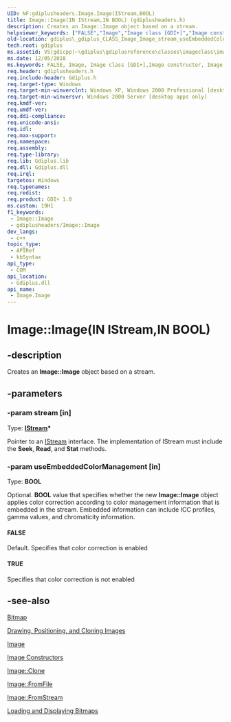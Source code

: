 ```yaml
---
UID: NF:gdiplusheaders.Image.Image(IStream,BOOL)
title: Image::Image(IN IStream,IN BOOL) (gdiplusheaders.h)
description: Creates an Image::Image object based on a stream.
helpviewer_keywords: ["FALSE","Image","Image class [GDI+]","Image constructor","Image constructor [GDI+]","Image constructor [GDI+]","Image class","Image.Image","Image.Image(IN IStream","IN BOOL)","Image.Image(IStream*","BOOL)","Image::Image","Image::Image(IN IStream","IN BOOL)","TRUE","_gdiplus_CLASS_Image_Image_stream_useEmbeddedColorManagement_","gdiplus._gdiplus_CLASS_Image_Image_stream_useEmbeddedColorManagement_"]
old-location: gdiplus\_gdiplus_CLASS_Image_Image_stream_useEmbeddedColorManagement_.htm
tech.root: gdiplus
ms.assetid: VS|gdicpp|~\gdiplus\gdiplusreference\classes\imageclass\imageconstructors\image_28stream_useembeddedcolormanagement.htm
ms.date: 12/05/2018
ms.keywords: FALSE, Image, Image class [GDI+],Image constructor, Image constructor [GDI+], Image constructor [GDI+],Image class, Image.Image, Image.Image(IN IStream,IN BOOL), Image.Image(IStream*,BOOL), Image::Image, Image::Image(IN IStream,IN BOOL), TRUE, _gdiplus_CLASS_Image_Image_stream_useEmbeddedColorManagement_, gdiplus._gdiplus_CLASS_Image_Image_stream_useEmbeddedColorManagement_
req.header: gdiplusheaders.h
req.include-header: Gdiplus.h
req.target-type: Windows
req.target-min-winverclnt: Windows XP, Windows 2000 Professional [desktop apps only]
req.target-min-winversvr: Windows 2000 Server [desktop apps only]
req.kmdf-ver: 
req.umdf-ver: 
req.ddi-compliance: 
req.unicode-ansi: 
req.idl: 
req.max-support: 
req.namespace: 
req.assembly: 
req.type-library: 
req.lib: Gdiplus.lib
req.dll: Gdiplus.dll
req.irql: 
targetos: Windows
req.typenames: 
req.redist: 
req.product: GDI+ 1.0
ms.custom: 19H1
f1_keywords:
 - Image::Image
 - gdiplusheaders/Image::Image
dev_langs:
 - c++
topic_type:
 - APIRef
 - kbSyntax
api_type:
 - COM
api_location:
 - Gdiplus.dll
api_name:
 - Image.Image
---
```


# Image::Image(IN IStream,IN BOOL)


## -description

Creates an <b>Image::Image</b> object based on a stream.

## -parameters

### -param stream [in]

Type: <b><a href="/windows/desktop/api/objidl/nn-objidl-istream">IStream</a>*</b>

Pointer to an <a href="/windows/desktop/api/objidl/nn-objidl-istream">IStream</a> interface. The implementation of IStream must include the <b>Seek</b>, <b>Read</b>, and <b>Stat</b> methods.

### -param useEmbeddedColorManagement [in]

Type: <b>BOOL</b>

Optional. <b>BOOL</b> value that specifies whether the new <b>Image::Image</b> object applies color correction according to color management information that is embedded in the stream. Embedded information can include ICC profiles, gamma values, and chromaticity information.



#### FALSE

Default. Specifies that color correction is enabled



#### TRUE

Specifies that color correction is not enabled

## -see-also

<a href="/windows/desktop/api/gdiplusheaders/nl-gdiplusheaders-bitmap">Bitmap</a>



<a href="/windows/desktop/gdiplus/-gdiplus-drawing-positioning-and-cloning-images-about">Drawing, Positioning, and Cloning Images</a>



<a href="/windows/desktop/api/gdiplusheaders/nl-gdiplusheaders-image">Image</a>



<a href="/windows/desktop/api/gdiplusheaders/nf-gdiplusheaders-image-image(gpimage_status)">Image Constructors</a>



<a href="/windows/desktop/api/gdiplusheaders/nf-gdiplusheaders-image-clone">Image::Clone</a>



<a href="/windows/desktop/api/gdiplusheaders/nf-gdiplusheaders-image-fromfile">Image::FromFile</a>



<a href="/windows/desktop/api/gdiplusheaders/nf-gdiplusheaders-image-fromstream">Image::FromStream</a>



<a href="/windows/desktop/gdiplus/-gdiplus-loading-and-displaying-bitmaps-use">Loading and Displaying Bitmaps</a>